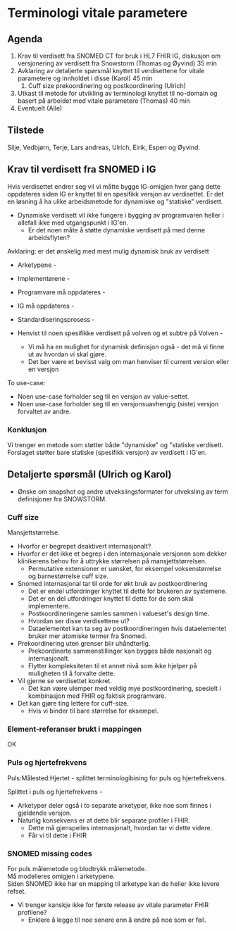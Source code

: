 # Terminologi vitale parametere

## Agenda

1. Krav til verdisett fra SNOMED CT for bruk i HL7 FHIR IG, diskusjon om versjonering av verdisett fra Snowstorm (Thomas og Øyvind) 35 min
1. Avklaring av detaljerte spørsmål knyttet til verdisettene for vitale parametere og innholdet i disse (Karol) 45 min
   1. Cuff size prekoordinering og postkoordinering (Ulrich)
1. Utkast til metode for utvikling av terminologi knyttet til no-domain og basert på arbeidet med vitale parametere (Thomas) 40 min
1. Eventuelt (Alle)

## Tilstede

Silje, Vedbjørn, Terje, Lars andreas, Ulrich, Eirik, Espen og Øyvind.

## Krav til verdisett fra SNOMED i IG

Hvis verdisettet endrer seg vil vi måtte bygge IG-omigjen hver gang dette oppdateres siden IG er knyttet til en spesifikk versjon av verdisettet.
Er det en løsning å ha ulike arbeidsmetode for dynamiske og "statiske" verdisett.  

* Dynamiske verdisett vil ikke fungere i bygging av programvaren heller i allefall ikke med utgangspunkt i IG'en.
  * Er det noen måte å støtte dynamiske verdisett på med denne arbeidsflyten?

Avklaring: er det ønskelig med mest mulig dynamisk bruk av verdisett  

* Arketypene - 
* Implementørene - 
* Programvare må oppdateres - 
* IG må oppdateres - 
* Standardiseringsprosess - 

* Henvist til noen spesifikke verdisett på volven og et subtre på Volven -  
  * Vi må ha en mulighet for dynamisk definisjon også - det må vi finne ut av hvordan vi skal gjøre.
  * Det bør være et bevisst valg om man henviser til current version eller en versjon

To use-case:  

* Noen use-case forholder seg til en versjon av value-settet.
* Noen use-case forholder seg til en versjonsuavhengig (siste) versjon forvaltet av andre.  

### Konklusjon

Vi trenger en metode som støtter både "dynamiske" og "statiske verdisett. Forslaget støtter bare statiske (spesifikk versjon) av verdisett i IG'en.

## Detaljerte spørsmål (Ulrich og Karol)

* Ønske om snapshot og andre utvekslingsformater for utveksling av term definisjoner fra SNOWSTORM.

### Cuff size

Mansjettstørrelse.

* Hvorfor er begrepet deaktivert internasjonalt?
* Hvorfor er det ikke et begrep i den internasjonale versjonen som dekker klinikerens behov for å uttrykke størrelsen på mansjettstørrelsen.
  * Permutative extensioner er uønsket, for eksempel voksenstørrelse og barnestørrelse cuff size.
* Snomed internasjonal tar til orde for økt bruk av postkoordinering
  * Det er endel utfordringer knyttet til dette for brukeren av systemene.
  * Det er en del utfordringer knyttet til dette for de som skal implementere.
  * Postkoordineringene samles sammen i valueset's design time.
  * Hvordan ser disse verdisettene ut?
  * Dataelementet kan ta seg av postkoordineringen hvis dataelementet bruker mer atomiske termer fra Snomed.
* Prekoordinering uten grenser blir uhåndterlig.
  * Prekoordinerte sammenstillinger kan bygges både nasjonalt og internasjonalt.
  * Flytter kompleksiteten til et annet nivå som ikke hjelper på muligheten til å forvalte dette.
* Vil gjerne se verdisettet konkret.
  * Det kan være ulemper med veldig mye postkoordinering, spesielt i kombinasjon med FHIR og faktisk programvare.
* Det kan gjøre ting lettere for cuff-size.
  * Hvis vi binder til bare størrelse for eksempel.

### Element-referanser brukt i mappingen

OK

### Puls og hjertefrekvens

Puls:Målested:Hjertet - splittet terminologibining for puls og hjertefrekvens.

Splittet i puls og hjertefrekvens -  

* Arketyper deler også i to separate arketyper, ikke noe som finnes i gjeldende versjon.
* Naturlig konsekvens er at dette blir separate profiler i FHIR.
  * Dette må gjenspeiles internasjonalt, hvordan tar vi dette videre.
  * Får vi til dette i FHIR

### SNOMED missing codes

For puls målemetode og blodtrykk målemetode.  
Må modelleres omigjen i arketypene.  
Siden SNOMED ikke har en mapping til arketype kan de heller ikke levere refset.

* Vi trenger kanskje ikke for første release av vitale parameter FHIR profilene?
  * Enklere å legge til noe senere enn å endre på noe som er feil.
